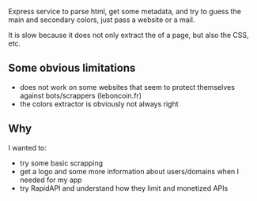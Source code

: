 Express service to parse html, get some metadata, and try to guess the main and secondary colors, just pass a website or a mail.

It is slow because it does not only extract the <head> of a page, but also the CSS, etc.
  
## Some obvious limitations
- does not work on some websites that seem to protect themselves against bots/scrappers (leboncoin.fr)
- the colors extractor is obviously not always right

## Why
I wanted to:
- try some basic scrapping
- get a logo and some more information about users/domains when I needed for my app
- try RapidAPI and understand how they limit and monetized APIs
